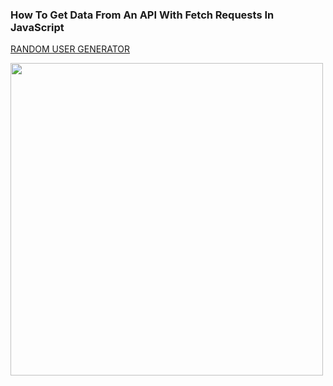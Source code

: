### How To Get Data From An API With Fetch Requests In JavaScript

[RANDOM USER GENERATOR](https://randomuser.me/)

<img src="https://res.cloudinary.com/djnhw4aey/image/upload/v1648738186/fetch_api_azqida.png" width=500>

